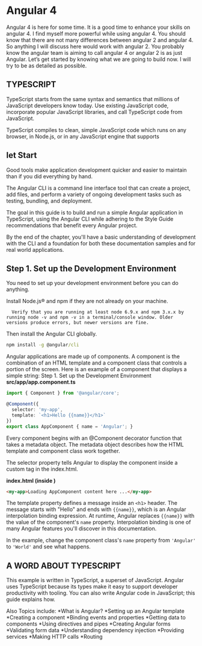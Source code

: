 # Angular 4
Angular 4 is here for some time. It is a good time to enhance your skills on angular 4. I find myself more powerful while using angular 4. You should know that there are not many differences between angular 2 and angular 4. So anything I will discuss here would work with angular 2. You probably know the angular team is aiming to call angular 4 or angular 2 is as just Angular. Let’s get started by knowing what we are going to build now. I will try to be as detailed as possible.

## TYPESCRIPT
TypeScript starts from the same syntax and semantics that millions of JavaScript developers know today. Use existing JavaScript code, incorporate popular JavaScript libraries, and call TypeScript code from JavaScript.

TypeScript compiles to clean, simple JavaScript code which runs on any browser, in Node.js, or in any JavaScript engine that supports 

## let Start

Good tools make application development quicker and easier to maintain than if you did everything by hand.

The Angular CLI is a command line interface tool that can create a project, add files, and perform a variety of ongoing development tasks such as testing, bundling, and deployment.

The goal in this guide is to build and run a simple Angular application in TypeScript, using the Angular CLI while adhering to the Style Guide recommendations that benefit every Angular project.

By the end of the chapter, you'll have a basic understanding of development with the CLI and a foundation for both these documentation samples and for real world applications.

## Step 1. Set up the Development Environment
You need to set up your development environment before you can do anything.

Install Node.js® and npm if they are not already on your machine.

      Verify that you are running at least node 6.9.x and npm 3.x.x by running node -v and npm -v in a terminal/console window. Older versions produce errors, but newer versions are fine.
      
Then install the Angular CLI globally.
```cmd
npm install -g @angular/cli
```


Angular applications are made up of components. A component is the combination of an HTML template and a component class that controls a portion of the screen. Here is an example of a component that displays a simple string:
Step 1. Set up the Development Environment
**src/app/app.component.ts**
```TYPESCRIPT
import { Component } from '@angular/core';

@Component({
  selector: 'my-app',
  template: `<h1>Hello {{name}}</h1>`
})
export class AppComponent { name = 'Angular'; }
```
Every component begins with an @Component decorator function that takes a metadata object. The metadata object describes how the HTML template and component class work together.

The selector property tells Angular to display the component inside a custom <my-app> tag in the index.html.

**index.html (inside <body>)**
```html
<my-app>Loading AppComponent content here ...</my-app>
````
The template property defines a message inside an ```<h1>``` header. The message starts with "Hello" and ends with `{{name}}`, which is an Angular interpolation binding expression. At runtime, Angular replaces `{{name}}` with the value of the component's `name` property. Interpolation binding is one of many Angular features you'll discover in this documentation.

In the example, change the component class's `name` property from `'Angular'` to `'World'` and see what happens.

## A WORD ABOUT TYPESCRIPT
This example is written in TypeScript, a superset of JavaScript. Angular uses TypeScript because its types make it easy to support developer productivity with tooling. You can also write Angular code in JavaScript; this guide explains how.

Also Topics include:
*What is Angular?
*Setting up an Angular template
*Creating a component
*Binding events and properties
*Getting data to components
*Using directives and pipes
*Creating Angular forms
*Validating form data
*Understanding dependency injection
*Providing services
*Making HTTP calls
*Routing
